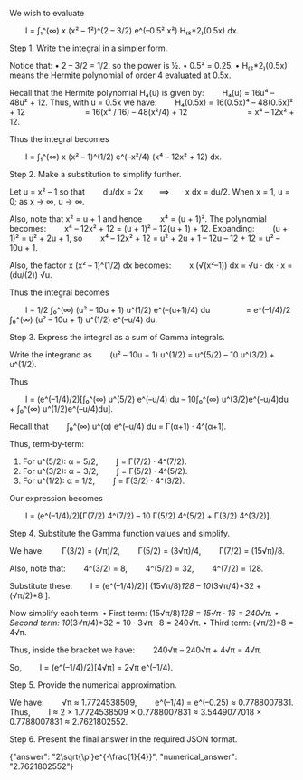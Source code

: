 We wish to evaluate

  I = ∫₁^(∞) x (x² – 1²)^(2 – 3/2) e^(–0.5² x²) H₍₂*2₎(0.5x) dx.

Step 1. Write the integral in a simpler form.

Notice that:
• 2 – 3/2 = 1/2, so the power is ½.
• 0.5² = 0.25.
• H₍₂*2₎(0.5x) means the Hermite polynomial of order 4 evaluated at 0.5x.

Recall that the Hermite polynomial H₄(u) is given by:
  H₄(u) = 16u⁴ – 48u² + 12.
Thus, with u = 0.5x we have:
  H₄(0.5x) = 16(0.5x)⁴ – 48(0.5x)² + 12
        = 16(x⁴ / 16) – 48(x²/4) + 12
        = x⁴ – 12x² + 12.

Thus the integral becomes

  I = ∫₁^(∞) x (x² – 1)^(1/2) e^(–x²/4) (x⁴ – 12x² + 12) dx.

Step 2. Make a substitution to simplify further.

Let u = x² – 1 so that
  du/dx = 2x  ⟹  x dx = du/2.
When x = 1, u = 0; as x → ∞, u → ∞.

Also, note that x² = u + 1 and hence
  x⁴ = (u + 1)².
The polynomial becomes:
  x⁴ – 12x² + 12 = (u + 1)² – 12(u + 1) + 12.
Expanding:
  (u + 1)² = u² + 2u + 1,
so
  x⁴ – 12x² + 12 = u² + 2u + 1 – 12u – 12 + 12 = u² – 10u + 1.

Also, the factor x (x² – 1)^(1/2) dx becomes:
  x (√(x²–1)) dx = √u · dx · x = (du/(2)) √u.

Thus the integral becomes

  I = 1/2 ∫₀^(∞) (u² – 10u + 1) u^(1/2) e^(–(u+1)/4) du
     = e^(–1/4)/2 ∫₀^(∞) (u² – 10u + 1) u^(1/2) e^(–u/4) du.

Step 3. Express the integral as a sum of Gamma integrals.

Write the integrand as
  (u² – 10u + 1) u^(1/2) = u^(5/2) – 10 u^(3/2) + u^(1/2).

Thus

  I = (e^(–1/4)/2)[∫₀^(∞) u^(5/2) e^(–u/4) du – 10∫₀^(∞) u^(3/2)e^(–u/4)du + ∫₀^(∞) u^(1/2)e^(–u/4)du].

Recall that
  ∫₀^(∞) u^(α) e^(–u/4) du = Γ(α+1) · 4^(α+1).

Thus, term‐by‐term:
1. For u^(5/2): α = 5/2,
  ∫ = Γ(7/2) · 4^(7/2).
2. For u^(3/2): α = 3/2,
  ∫ = Γ(5/2) · 4^(5/2).
3. For u^(1/2): α = 1/2,
  ∫ = Γ(3/2) · 4^(3/2).

Our expression becomes

  I = (e^(–1/4)/2)[Γ(7/2) 4^(7/2) – 10 Γ(5/2) 4^(5/2) + Γ(3/2) 4^(3/2)].

Step 4. Substitute the Gamma function values and simplify.

We have:
  Γ(3/2) = (√π)/2,
  Γ(5/2) = (3√π)/4,
  Γ(7/2) = (15√π)/8.

Also, note that:
  4^(3/2) = 8,
  4^(5/2) = 32,
  4^(7/2) = 128.

Substitute these:
  I = (e^(–1/4)/2)[ (15√π/8)*128 – 10*(3√π/4)*32 + (√π/2)*8 ].

Now simplify each term:
• First term: (15√π/8)*128 = 15√π · 16 = 240√π.
• Second term: 10*(3√π/4)*32 = 10 · 3√π · 8 = 240√π.
• Third term: (√π/2)*8 = 4√π.

Thus, inside the bracket we have:
  240√π – 240√π + 4√π = 4√π.

So,
  I = (e^(–1/4)/2)[4√π] = 2√π e^(–1/4).

Step 5. Provide the numerical approximation.

We have:
  √π ≈ 1.7724538509,
  e^(–1/4) = e^(–0.25) ≈ 0.7788007831.
Thus,
  I ≈ 2 × 1.7724538509 × 0.7788007831 ≈ 3.5449077018 × 0.7788007831 ≈ 2.7621802552.

Step 6. Present the final answer in the required JSON format.

{"answer": "2\\sqrt{\\pi}e^{-\\frac{1}{4}}", "numerical_answer": "2.7621802552"}